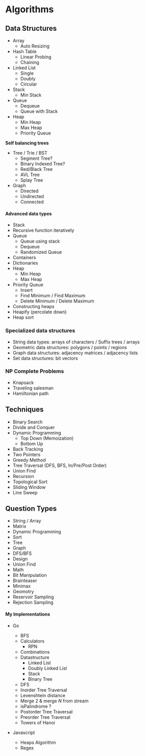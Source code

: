 # Algorithms

## Data Structures
- Array
	- Auto Resizing
- Hash Table
	- Linear Probing
	- Chaining
- Linked List
	- Single
	- Doubly
	- Circular
- Stack
	- Min Stack
- Queue
    - Dequeue
	- Queue with Stack
- Heap
	- Min Heap
	- Max Heap
	- Priority Queue

**Self balancing trees**
- Tree / Trie / BST
	- Segment Tree?
	- Binary Indexed Tree?
	- Red/Black Tree
	- AVL Tree
	- Splay Tree
- Graph
	- Directed
	- Undirected
	- Connected

#### Advanced data types
- Stack
- Recursive function iteratively
- Queue
	- Queue using stack
	- Dequeue
	- Randomized Queue
- Containers
- Dictionaries
- Heap
	- Min Heap
	- Max Heap
- Priority Queue
	- Insert
	- Find Minimum / Find Maximum
	- Delete Minimum / Delete Maximum
- Constructing heaps
- Heapify (percolate down)
- Heap sort

### Specialized data structures
- String data types: arrays of characters / Suffix trees / arrays
- Geometric data structures: polygons / points / regions
- Graph data structures: adjacency matrices / adjacency lists
- Set data structures: bit vectors

### NP Complete Problems
- Knapsack
- Traveling salesman
- Hamiltonian path

## Techniques

- Binary Search
- Divide and Conquer
- Dynamic Programming
	- Top Down (Memoization)
	- Bottom Up
- Back Tracking
- Two Pointers
- Greedy Method
- Tree Traversal (DFS, BFS, In/Pre/Post Order)
- Union Find
- Recursion
- Topological Sort
- Sliding Window
- Line Sweep

## Question Types
- String / Array
- Matrix
- Dynamic Programming
- Sort
- Tree
- Graph
- DFS/BFS
- Design
- Union Find
- Math
- Bit Manipulation
- Brainteaser
- Minimax
- Geomotry
- Reservoir Sampling
- Rejection Sampling

#### My Implementations
- Go
    - BFS
    - Calculators
        - RPN
    - Combinations
    - Datastructure
        - Linked List
        - Doubly Linked List
        - Stack
        - Binary Tree
    - DFS
    - Inorder Tree Traversal
    - Levenshtein distance
    - Merge 2 & merge _N_ from stream
    - isPalindrome ?
    - Postorder Tree Traversal
    - Preorder Tree Traversal
    - Towers of Hanoi

- Javascript
    - Heaps Algorithm
    - Regex

